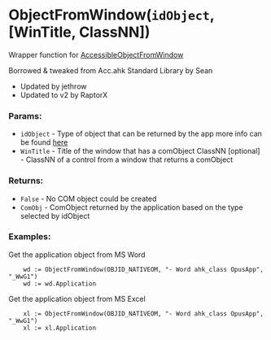 # ObjectFromWindow(`idObject`, [WinTitle, ClassNN])

Wrapper function for [AccessibleObjectFromWindow](https://docs.microsoft.com/en-us/windows/win32/api/oleacc/nf-oleacc-accessibleobjectfromwindow)

Borrowed & tweaked from Acc.ahk Standard Library by Sean
* Updated by jethrow
* Updated to v2 by RaptorX

### Params:
- `idObject` - Type of object that can be returned by the app
               more info can be found [here](https://docs.microsoft.com/en-us/windows/desktop/WinAuto/object-identifiers)
- `WinTitle` - Title of the window that has a comObject
ClassNN  [optional] - ClassNN of a control from a window that returns a comObject

### Returns:
- `False`  - No COM object could be created
- `ComObj` - ComObject returned by the application based on the type selected by idObject

### Examples:
Get the application object from MS Word
```
	wd := ObjectFromWindow(OBJID_NATIVEOM, "- Word ahk_class OpusApp", "_WwG1")
	wd := wd.Application
```
Get the application object from MS Excel
```
	xl := ObjectFromWindow(OBJID_NATIVEOM, "- Word ahk_class OpusApp", "_WwG1")
	xl := xl.Application
```

